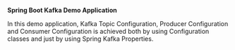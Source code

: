**Spring Boot Kafka Demo Application**

In this demo application, Kafka Topic Configuration, Producer Configuration and Consumer Configuration is achieved both by using Configuration classes and just by using Spring Kafka Properties.
